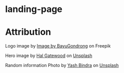 # landing-page

# Attribution

Logo image by <a href="https://www.freepik.com/free-vector/abstract-logo-company-made-with-color_30184234.htm#query=logo%20transparent%20background&position=21&from_view=search">Image by BayuGondrong</a> on Freepik

Hero image by <a href="https://unsplash.com/@halacious?utm_source=unsplash&utm_medium=referral&utm_content=creditCopyText">Hal Gatewood</a> on <a href="https://unsplash.com/s/photos/website?utm_source=unsplash&utm_medium=referral&utm_content=creditCopyText">Unsplash</a>

Random information Photo by <a href="https://unsplash.com/@yb_4?utm_source=unsplash&utm_medium=referral&utm_content=creditCopyText">Yash Bindra</a> on <a href="https://unsplash.com/s/photos/illustration-image?utm_source=unsplash&utm_medium=referral&utm_content=creditCopyText">Unsplash</a>
